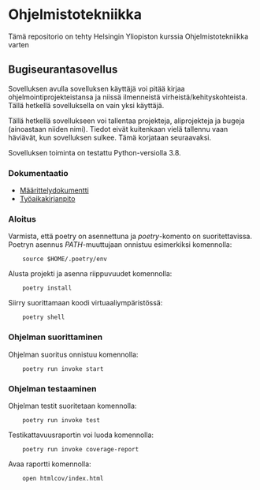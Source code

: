 # Ohjelmistotekniikka

Tämä repositorio on tehty Helsingin Yliopiston kurssia Ohjelmistotekniikka varten

## Bugiseurantasovellus

Sovelluksen avulla sovelluksen käyttäjä voi pitää kirjaa ohjelmointiprojekteistansa ja niissä ilmenneistä virheistä/kehityskohteista. Tällä hetkellä sovelluksella on vain yksi käyttäjä.

Tällä hetkellä sovellukseen voi tallentaa projekteja, aliprojekteja ja bugeja (ainoastaan niiden nimi). Tiedot eivät kuitenkaan vielä tallennu vaan häviävät, kun sovelluksen sulkee. Tämä korjataan seuraavaksi.

Sovelluksen toiminta on testattu Python-versiolla 3.8.

### Dokumentaatio

- [Määrittelydokumentti](https://github.com/ellisrnm/ot-harjoitustyo/blob/master/dokumentaatio/vaatimusmaarittely.md)
- [Työaikakirjanpito](https://github.com/ellisrnm/ot-harjoitustyo/blob/master/dokumentaatio/tuntikirjanpito.md)

### Aloitus

Varmista, että poetry on asennettuna ja *poetry*-komento on suoritettavissa. Poetryn asennus *PATH*-muuttujaan onnistuu esimerkiksi komennolla:

        source $HOME/.poetry/env

Alusta projekti ja asenna riippuvuudet komennolla:

        poetry install

Siirry suorittamaan koodi virtuaaliympäristössä:

        poetry shell

### Ohjelman suorittaminen

Ohjelman suoritus onnistuu komennolla:

        poetry run invoke start

### Ohjelman testaaminen

Ohjelman testit suoritetaan komennolla:

        poetry run invoke test

Testikattavuusraportin voi luoda komennolla:

        poetry run invoke coverage-report

Avaa raportti komennolla:

        open htmlcov/index.html
